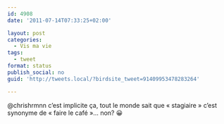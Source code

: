 ```yaml
---
id: 4908
date: '2011-07-14T07:33:25+02:00'

layout: post
categories:
  - Vis ma vie
tags:
  - tweet
format: status
publish_social: no
guid: 'http://tweets.local/?birdsite_tweet=91409953478283264'

---
```


@chrishrmnn c’est implicite ça, tout le monde sait que « stagiaire » c’est synonyme de « faire le café »… non? 😀